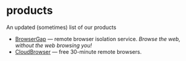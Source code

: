 # products

An updated (sometimes) list of our products

- [BrowserGap](https://browsergap.xyz) &mdash; remote browser isolation service. *Browse the web, without the web browsing you!*
- [CloudBrowser](https://free.cloudbrowser.xyz) &mdash; free 30-minute remote browsers. 
